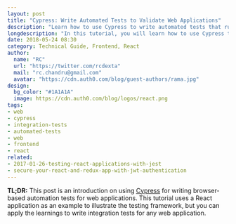 ```yaml
---
layout: post
title: "Cypress: Write Automated Tests to Validate Web Applications"
description: "Learn how to use Cypress to write automated tests that run on browsers to validate web applications."
longdescription: "In this tutorial, you will learn how to use Cypress to write automated tests that run on browsers to validate web applications. Although the articles uses a React application to illustrate the topic, Cypress is agnostic when it comes to what technologies you are using in your web applications."
date: 2018-05-24 08:30
category: Technical Guide, Frontend, React
author:
  name: "RC"
  url: "https://twitter.com/rcdexta"
  mail: "rc.chandru@gmail.com"
  avatar: "https://cdn.auth0.com/blog/guest-authors/rama.jpg"
design:
  bg_color: "#1A1A1A"
  image: https://cdn.auth0.com/blog/logos/react.png
tags:
- web
- cypress
- integration-tests
- automated-tests
- web
- frontend
- react
related:
- 2017-01-26-testing-react-applications-with-jest
- secure-your-react-and-redux-app-with-jwt-authentication
---
```


**TL;DR:** This post is an introduction on using [Cypress](https://www.cypress.io/) for writing browser-based automation tests for web applications. This tutorial uses a React application as an example to illustrate the testing framework, but you can apply the learnings to write integration tests for any web application.
